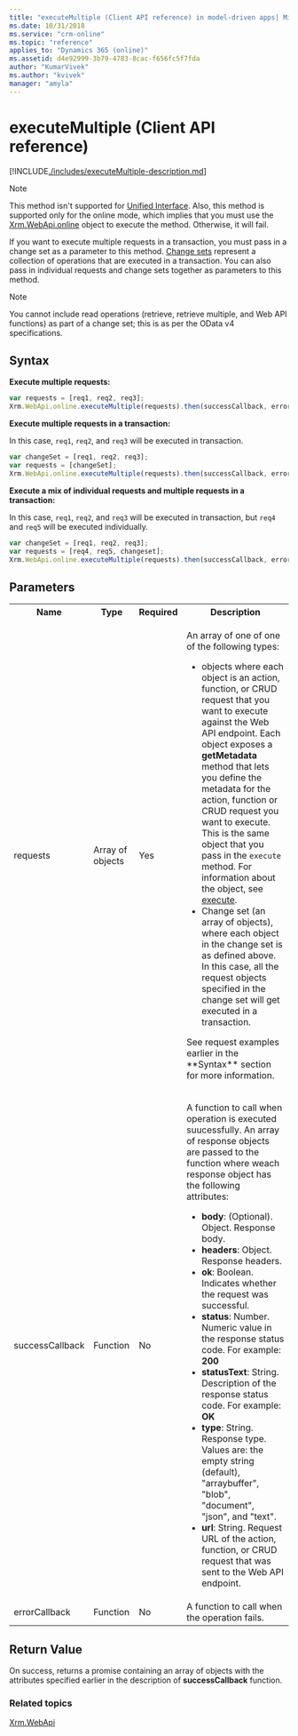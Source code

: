 ```yaml
---
title: "executeMultiple (Client API reference) in model-driven apps| MicrosoftDocs"
ms.date: 10/31/2018
ms.service: "crm-online"
ms.topic: "reference"
applies_to: "Dynamics 365 (online)"
ms.assetid: d4e92999-3b79-4783-8cac-f656fc5f7fda
author: "KumarVivek"
ms.author: "kvivek"
manager: "amyla"
---
```

# executeMultiple (Client API reference)



[!INCLUDE[./includes/executeMultiple-description.md](./includes/executeMultiple-description.md)]

> [!NOTE]
> This method isn't supported for [Unified Interface](/dynamics365/get-started/whats-new/customer-engagement/new-in-version-9#unified-interface-framework-for-new-apps). Also, this method is supported only for the online mode, which implies that you must use the [Xrm.WebApi.online](online.md) object to execute the method. Otherwise, it will fail. 

If you want to execute multiple requests in a transaction, you must pass in a change set as a parameter to this method. [Change sets](../../../../common-data-service/webapi/execute-batch-operations-using-web-api.md#change-sets) represent a collection of operations that are executed in a transaction. You can also pass in individual requests and change sets together as parameters to this method.

> [!NOTE]
> You cannot include read operations (retrieve, retrieve multiple, and Web API functions) as part of a change set; this is as per the OData v4 specifications.

## Syntax

**Execute multiple requests:**

```JavaScript
var requests = [req1, req2, req3];
Xrm.WebApi.online.executeMultiple(requests).then(successCallback, errorCallback);
```

**Execute multiple requests in a transaction:**

In this case, `req1`, `req2`, and `req3` will be executed in transaction.

```JavaScript
var changeSet = [req1, req2, req3];
var requests = [changeSet];
Xrm.WebApi.online.executeMultiple(requests).then(successCallback, errorCallback);
```


**Execute a mix of individual requests and multiple requests in a transaction:**

In this case, `req1`, `req2`, and `req3` will be executed in transaction, but `req4` and `req5` will be executed individually.

```JavaScript
var changeSet = [req1, req2, req3];
var requests = [req4, req5, changeset];
Xrm.WebApi.online.executeMultiple(requests).then(successCallback, errorCallback);
```

## Parameters

<table style="width:100%">
<tr>
<th>Name</th>
<th>Type</th>
<th>Required</th>
<th>Description</th>
</tr>
<tr>
<td>requests</td>
<td>Array of objects</td>
<td>Yes</td>
<td><p>An array of one of one of the following types:</p>
<ul>
<li>objects where each object is an action, function, or CRUD request that you want to execute against the Web API endpoint. Each object exposes a <b>getMetadata</b> method that lets you define the metadata for the action, function or CRUD request you want to execute. This is the same object that you pass in the <code>execute</code> method. For information about the object, see <a href="execute.md">execute</a>.</li>
<li>Change set (an array of objects), where each object in the change set is as defined above. In this case, all the request objects specified in the change set will get executed in a transaction.</li>
</ul>
<p>See request examples earlier in the **Syntax** section for more information.</p>
</td>
</tr>
<tr>
<td>successCallback</td>
<td>Function</td>
<td>No</td>
<td><p>A function to call when operation is executed suucessfully. An array of response objects are passed to the function where weach response object has the following attributes:</p>
<ul>
<li><b>body</b>: (Optional). Object. Response body.</li>
<li><b>headers</b>: Object. Response headers.</li>
<li><b>ok</b>: Boolean. Indicates whether the request was successful.</li>
<li><b>status</b>: Number. Numeric value in the response status code. For example: <b>200</b></li>
<li><b>statusText</b>: String. Description of the response status code. For example: <b>OK</b></li>
<li><b>type</b>: String. Response type. Values are: the empty string (default), "arraybuffer", "blob", "document", "json", and "text".</b></li>
<li><b>url</b>: String. Request URL of the action, function, or CRUD request that was sent to the Web API endpoint.</b></li>
</ul>
</td>
</tr>
<tr>
<td>errorCallback</td>
<td>Function</td>
<td>No</td>
<td>A function to call when the operation fails.</td>
</tr>
</table>

## Return Value

On success, returns a promise containing an array of objects with the attributes specified earlier in the description of **successCallback** function.

### Related topics

[Xrm.WebApi](../xrm-webapi.md)

